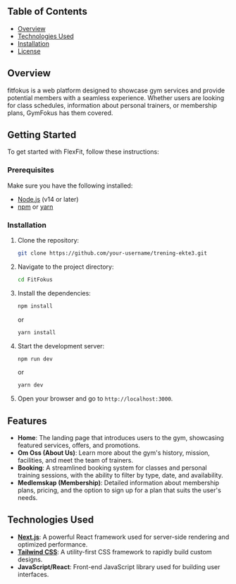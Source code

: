 ## Table of Contents

- [Overview](#overview)
- [Technologies Used](#technologies-used)
- [Installation](#installation)
- [License](#license)

## Overview

fitfokus is a web platform designed to showcase gym services and provide potential members with a seamless experience. Whether users are looking for class schedules, information about personal trainers, or membership plans, GymFokus has them covered.

## Getting Started
 
To get started with FlexFit, follow these instructions:
 
### Prerequisites
 
Make sure you have the following installed:
 
- [Node.js](https://nodejs.org/) (v14 or later)
- [npm](https://www.npmjs.com/) or [yarn](https://yarnpkg.com/)
 
### Installation
1. Clone the repository:
   ```sh
   git clone https://github.com/your-username/trening-ekte3.git
3. Navigate to the project directory:
   ```sh
   cd FitFokus
5. Install the dependencies:
   ```sh
   npm install
   ```
   or
   ```sh
   yarn install
   ```
7. Start the development server:
   ```sh
   npm run dev
   ```
   or
   ```sh
   yarn dev
   ```
 
9. Open your browser and go to `http://localhost:3000`.

## Features

- **Home**: The landing page that introduces users to the gym, showcasing featured services, offers, and promotions.
- **Om Oss (About Us)**: Learn more about the gym's history, mission, facilities, and meet the team of trainers.
- **Booking**: A streamlined booking system for classes and personal training sessions, with the ability to filter by type, date, and availability.
- **Medlemskap (Membership)**: Detailed information about membership plans, pricing, and the option to sign up for a plan that suits the user's needs.


## Technologies Used

- **[Next.js](https://nextjs.org/)**: A powerful React framework used for server-side rendering and optimized performance.
- **[Tailwind CSS](https://tailwindcss.com/)**: A utility-first CSS framework to rapidly build custom designs.
- **JavaScript/React**: Front-end JavaScript library used for building user interfaces.
